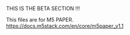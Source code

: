 THIS IS THE BETA SECTION !!!

This files are for M5 PAPER. 
https://docs.m5stack.com/en/core/m5paper_v1.1
